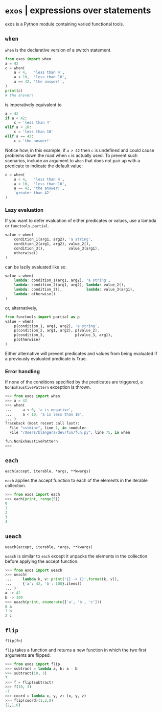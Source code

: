 # `exos` | **ex**pressions **o**ver **s**tatements

exos is a Python module containing varied functional tools.

## `when`
`when` is the declarative version of a switch statement.

```python
from exos import when
a = 42
c = when(
    a < 4,   'less than 4',
    a < 10,  'less than 10',
    a == 42, 'the answer!',
)
print(c)
# the answer!
```
is imperatively equivalent to
```python
a = 42
if a < 42:
    c = 'less than 4'
elif a < 10:
    c = 'less than 10'
elif a == 42:
    c = 'the answer!'
```

Notice how, in this example, if `a > 42` then `c` is undefined and could cause
problems down the road when `c` is actually used. To prevent such scenarios,
include an argument to `when` that does not pair up with a predicate to
indicate the default value:
```python
c = when(
    a < 4,   'less than 4',
    a < 10,  'less than 10',
    a == 42, 'the answer!',
    'greater than 42'
)
```

### Lazy evaluation

If you want to defer evaluation of either predicates or values, use a lambda or `functools.partial`.

```python
value = when(
    condition_1(arg1, arg2), 'a string',
    condition_2(arg1, arg2), value_2(),
    condition_3(),           value_3(arg1),
    otherwise()
)
```
can be lazily evaluated like so:
```python
value = when(
    lambda: condition_1(arg1, arg2), 'a string',
    lambda: condition_2(arg1, arg2), lambda: value_2(),
    lambda: condition_3(),           lambda: value_3(arg1),
    lambda: otherwise()
)
```
or, alternatively,
```python
from functools import partial as p
value = when(
    p(condition_1, arg1, arg2), 'a string',
    p(condition_2, arg1, arg2), p(value_2),
    p(condition_3,              p(value_3, arg1),
    p(otherwise)
)
```

Either alternative will prevent predicates and values from being evaluated
if a previously evaluated predicate is True.

### Error handling

If none of the conditions specified by the predicates are triggered, a
`NonExhaustivePattern` exception is thrown.

```python
>>> from exos import when
>>> a = 42
>>> when(
...     a < 0, 'a is negative',
...     a < 10, 'a is less than 10',
... )
Traceback (most recent call last):
  File "<stdin>", line 1, in <module>
  File "/Users/blangera/dev/fun/fun.py", line 75, in when

fun.NonExhaustivePattern
>>>
```

## `each`

`each(accept, iterable, *args, **kwargs)`

`each` applies the accept function to each of the elements in the iterable
collection.

```python
>>> from exos import each
>>> each(print, range(5))
0
1
2
3
4
```

## `ueach`

`ueach(accept, iterable, *args, **kwargs)`

`ueach` is similar to `each` except it unpacks the elements in the collection
before applying the accept function.

```python
>>> from exos import ueach
>>> ueach(
...     lambda k, v: print('{} -> {}'.format(k, v)),
...     {'a': 42, 'b': 100}.items()
... )
a -> 42
b -> 100
>>> ueach(print, enumerate(['a', 'b', 'c']))
0 a
1 b
2 c
```

## `flip`

`flip(fn)`

`flip` takes a function and returns a new function
in which the two first arguments are flipped.

```python
>>> from exos import flip
>>> subtract = lambda a, b: a - b
>>> subtract(10, 3)
7
>>> f = flip(subtract)
>>> f(10, 3)
-7
>>> coord = lambda x, y, z: (x, y, z)
>>> flip(coord)(1,2,0)
(2,1,0)
```
